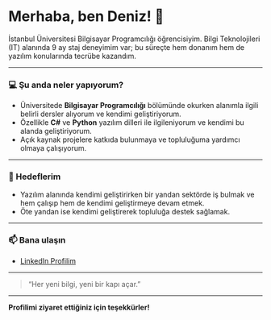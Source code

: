 # Merhaba, ben Deniz! 👋

İstanbul Üniversitesi Bilgisayar Programcılığı öğrencisiyim. Bilgi Teknolojileri (IT) alanında 9 ay staj deneyimim var; bu süreçte hem donanım hem de yazılım konularında tecrübe kazandım.

---

### 💻 Şu anda neler yapıyorum?
- Üniversitede **Bilgisayar Programcılığı** bölümünde okurken alanımla ilgili belirli dersler alıyorum ve kendimi geliştiriyorum.
- Özellikle **C#** ve **Python** yazılım dilleri ile ilgileniyorum ve kendimi bu alanda geliştiriyorum.
- Açık kaynak projelere katkıda bulunmaya ve topluluğuma yardımcı olmaya çalışıyorum.

---

### 🚀 Hedeflerim
- Yazılım alanında kendimi geliştirirken bir yandan sektörde iş bulmak ve hem çalışıp hem de kendimi geliştirmeye devam etmek.
- Öte yandan ise kendimi geliştirerek topluluğa destek sağlamak.

---

### 📫 Bana ulaşın

- [LinkedIn Profilim](https://www.linkedin.com/in/denizhan-ozbilir-010110370/)

---

> “Her yeni bilgi, yeni bir kapı açar.”  

---

**Profilimi ziyaret ettiğiniz için teşekkürler!**
